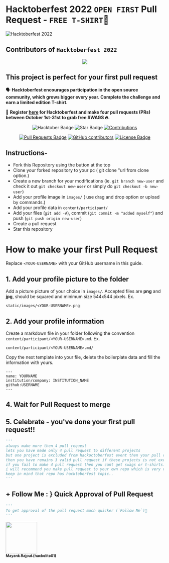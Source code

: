 # Hacktoberfest 2022 `OPEN FIRST` Pull Request - `FREE T-SHIRT`🎉
![Hacktoberfest 2022](logo.png)


## Contributors of `Hacktoberfest 2022`

<div align="center">

<a href="https://github.com/hackelite01/Hacktoberfest-2022/graphs/contributors">
  <img src="https://contrib.rocks/image?repo=hackelite01/Hacktoberfest-2022" />
</a>

  </div>

## This project is perfect for your first pull request

🗣 **Hacktoberfest encourages participation in the open source community, which grows bigger every year. Complete the challenge and earn a limited edition T-shirt.**

📢 **Register [here](https://hacktoberfest.digitalocean.com) for Hacktoberfest and make four pull requests (PRs) between October 1st-31st to grab free SWAGS 🔥.**

<div align="center">

<img src="https://img.shields.io/badge/hacktoberfest-2022-blueviolet" alt="Hacktober Badge"/>
 <img src="https://img.shields.io/static/v1?label=%F0%9F%8C%9F&message=If%20Useful&style=style=flat&color=BC4E99" alt="Star Badge"/>
 <a href="https://github.com/hackelite01" ><img src="https://img.shields.io/badge/Contributions-welcome-orange.svg?style=flat&logo=git" alt="Contributions" /></a>

<a href="https://github.com/hackelite01/hacktoberfest-2022/pulls"><img src="https://img.shields.io/github/issues-pr/hackelite01/hacktoberfest-2022" alt="Pull Requests Badge"/></a>
<a href="https://github.com/hackelite01/hacktoberfest-2022/graphs/contributors"><img alt="GitHub contributors" src="https://img.shields.io/github/contributors/hackelite01/hacktoberfest-2022?color=2b9348"></a>
<a href="https://github.com/hackelite01/hacktoberfest-2022/blob/master/LICENSE"><img src="https://img.shields.io/github/license/hackelite01/hacktoberfest-2022?color=2b9348" alt="License Badge"/></a>

</div>

## Instructions-

- Fork this Repository using the button at the top
- Clone your forked repository to your pc ( git clone "url from clone option.)
- Create a new branch for your modifications (ie. `git branch new-user` and check it out `git checkout new-user` or simply do `git checkout -b new-user`)
- Add your profile image in `images/` ( use drag and drop option or upload by commands.)
- Add your profile data in `content/participant/`
- Add your files (`git add -A`), commit (`git commit -m "added myself"`) and push (`git push origin new-user`)
- Create a pull request
- Star this repository

# How to make your first Pull Request

Replace `<YOUR-USERNAME>` with your GitHub username in this guide.

## 1. Add your profile picture to the folder

Add a picture picture of your choice in `images/`. Accepted files are **png** and **jpg**, should be squared and minimum size 544x544 pixels. Ex.

```
static/images/<YOUR-USERNAME>.png
```


## 2. Add your profile information

Create a markdown file in your folder following the convention `content/participant/<YOUR-USERNAME>.md`. Ex.

```
content/participant/<YOUR-USERNAME>.md/
```

Copy the next template into your file, delete the boilerplate data and fill the information with yours.

```
---
name: YOURNAME
institution/company: INSTITUTION_NAME
github:USERNAME
---
```

## 4. Wait for Pull Request to merge

## 5. Celebrate - you've done your first pull request!!

```py
'''
always make more then 4 pull request
lets you have made only 4 pull request to different projects
but one project is excluded from hackoctoberfest event then your pull request will not be count and 
then you have remains 3 valid pull request if these projects is not excluded.
if you fail to make 4 pull request then you cant get swags or t-shirts.
i will recommend you make pull request to your own repo which is very very saffest side for you..
keep in mind that repo has hacktoberfest topic..
'''
```

## + Follow Me : } Quick Approval of Pull Request

```python
'''
To get approval of the pull request much quicker (`Follow Me`)🚀
'''
```

<tr><td align="center"><a href="https://github.com/hackelite01"><kbd><img src="https://avatars3.githubusercontent.com/hackelite01?size=100" width="100px;" alt=""/></kbd><br /><sub><b>Mayank Rajput (hackelite01)</b></sub></a><br /></td>

</tr>
